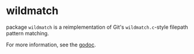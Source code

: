 # wildmatch

package `wildmatch` is a reimplementation of Git's `wildmatch.c`-style filepath pattern matching.

For more information, see the [godoc][1].

[1]: https://godoc.org/github.com/git-lfs/wildmatch
